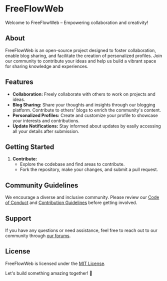 # FreeFlowWeb

Welcome to FreeFlowWeb – Empowering collaboration and creativity!

## About

FreeFlowWeb is an open-source project designed to foster collaboration, enable blog sharing, and facilitate the creation of personalized profiles. Join our community to contribute your ideas and help us build a vibrant space for sharing knowledge and experiences.

## Features

- **Collaboration:** Freely collaborate with others to work on projects and ideas.
- **Blog Sharing:** Share your thoughts and insights through our blogging platform. Contribute to others' blogs to enrich the community's content.
- **Personalized Profiles:** Create and customize your profile to showcase your interests and contributions.
- **Update Notifications:** Stay informed about updates by easily accessing all your details after submission.

## Getting Started

1. **Contribute:**
   - Explore the codebase and find areas to contribute.
   - Fork the repository, make your changes, and submit a pull request.

## Community Guidelines

We encourage a diverse and inclusive community. Please review our [Code of Conduct](CODE_OF_CONDUCT.md) and [Contribution Guidelines](CONTRIBUTING.md) before getting involved.

## Support

If you have any questions or need assistance, feel free to reach out to our community through [our forums](https://community.freeflowweb.org).

## License

FreeFlowWeb is licensed under the [MIT License](LICENSE).

Let's build something amazing together! 🚀
